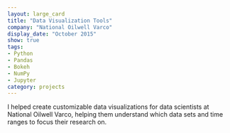 ```yaml
---
layout: large_card
title: "Data Visualization Tools"
company: "National Oilwell Varco"
display_date: "October 2015"
show: true
tags: 
- Python
- Pandas
- Bokeh
- NumPy
- Jupyter
category: projects
---
```


I helped create customizable data visualizations for data scientists at National Oilwell Varco, helping them
understand which data sets and time ranges to focus their research on.